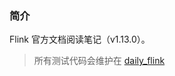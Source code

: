 ### 简介

Flink 官方文档阅读笔记（v1.13.0）。

> 所有测试代码会维护在 [daily_flink](https://github.com/Flyraty/daily_flink)
